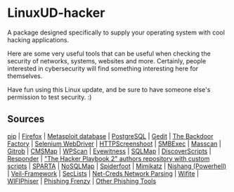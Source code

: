 # LinuxUD-hacker
A package designed specifically to supply your operating system with cool hacking applications.

Here are some very useful tools that can be useful when checking the security of networks, systems, websites and more. Certainly, people interested in cybersecurity will find something interesting here for themselves.

Have fun using this Linux update, and be sure to have someone else's permission to test security. :)


## Sources

[pip](https://pypi.org/project/pip/) | [Firefox](https://www.mozilla.org/en-US/firefox/new/) | [Metasploit database](https://www.offensive-security.com/metasploit-unleashed/using-databases/) | [PostgreSQL](https://www.postgresql.org/) | [Gedit](https://wiki.gnome.org/Apps/Gedit) | [The Backdoor Factory](https://github.com/secretsquirrel/the-backdoor-factory) | [Selenium WebDriver](https://www.selenium.dev/) | [HTTPScreenshoot](https://github.com/breenmachine/httpscreenshot.git) | [SMBExec](https://github.com/pentestgeek/smbexec.git) | [Masscan](https://github.com/robertdavidgraham/masscan.git) | [Gitrob](https://github.com/michenriksen/gitrob.git) | [CMSMap](https://github.com/Dionach/CMSmap) | [WPScan](https://github.com/wpscanteam/wpscan.git) | [Eyewitness](https://github.com/ChrisTruncer/EyeWitness.git) | [SQLMap](https://github.com/sqlmapproject/sqlmap) | [DiscoverScripts](https://github.com/leebaird/discover.git) | [Responder](https://github.com/SpiderLabs/Responder.git) | ["The Hacker Playbook 2" authors repository with custom scripts](https://github.com/cheetz) | [SPARTA](https://github.com/secforce/sparta.git) | [NoSQLMap](https://github.com/tcstool/NoSQLMap.git) | [Spiderfoot](http://sourceforge.net/projects/spiderfoot) | [Mimikatz](https://github.com/gentilkiwi/mimikatz/wiki) | [Nishang (Powerhell)](https://github.com/samratashok/nishang) | [Veil-Framework](https://github.com/Veil-Framework/Veil) | [SecLists](https://github.com/danielmiessler/SecLists.git) | [Net-Creds Network Parsing](https://github.com/DanMcInerney/net-creds.git) | [Wifite](https://github.com/derv82/wifite) | [WIFIPhiser](https://github.com/sophron/wifiphisher.git) | [Phishing Frenzy](https://github.com/pentestgeek/phishing-frenzy.git) | [Other Phishing Tools](https://github.com/macubergeek/gitlist.git)
